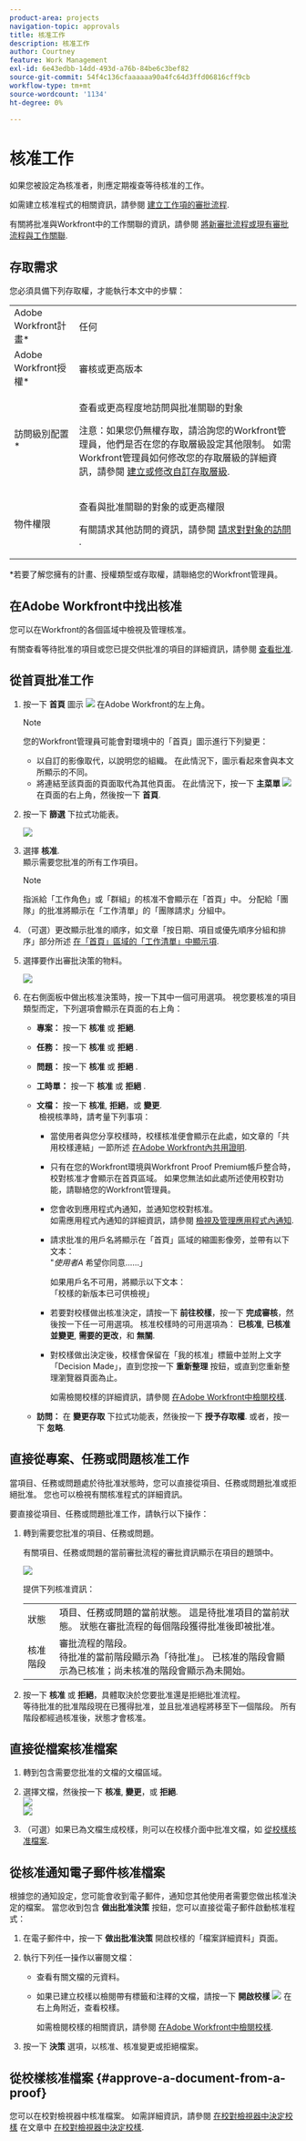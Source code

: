 ```yaml
---
product-area: projects
navigation-topic: approvals
title: 核准工作
description: 核准工作
author: Courtney
feature: Work Management
exl-id: 6e43edbb-14dd-493d-a76b-84be6c3bef82
source-git-commit: 54f4c136cfaaaaaa90a4fc64d3ffd06816cff9cb
workflow-type: tm+mt
source-wordcount: '1134'
ht-degree: 0%

---
```


# 核准工作

<!--
<p data-mc-conditions="QuicksilverOrClassic.Draft mode">(NOTE:&nbsp;From&nbsp;Courtney: Linked to Training sites/ articles , don't change title and link)</p>
-->

如果您被設定為核准者，則應定期複查等待核准的工作。

如需建立核准程式的相關資訊，請參閱 [建立工作項的審批流程](../../administration-and-setup/customize-workfront/configure-approval-milestone-processes/create-approval-processes.md).

有關將批准與Workfront中的工作關聯的資訊，請參閱 [將新審批流程或現有審批流程與工作關聯](../../review-and-approve-work/manage-approvals/associate-approval-with-work.md).

## 存取需求

您必須具備下列存取權，才能執行本文中的步驟：

<table style="table-layout:auto"> 
 <col> 
 <col> 
 <tbody> 
  <tr> 
   <td role="rowheader">Adobe Workfront計畫*</td> 
   <td> <p>任何</p> </td> 
  </tr> 
  <tr> 
   <td role="rowheader">Adobe Workfront授權*</td> 
   <td> <p>審核或更高版本</p> </td> 
  </tr> 
  <tr> 
   <td role="rowheader">訪問級別配置*</td> 
   <td> <p>查看或更高程度地訪問與批准關聯的對象</p> <p>注意：如果您仍無權存取，請洽詢您的Workfront管理員，他們是否在您的存取層級設定其他限制。 如需Workfront管理員如何修改您的存取層級的詳細資訊，請參閱 <a href="../../administration-and-setup/add-users/configure-and-grant-access/create-modify-access-levels.md" class="MCXref xref">建立或修改自訂存取層級</a>.</p> </td> 
  </tr> 
  <tr> 
   <td role="rowheader">物件權限</td> 
   <td> <p>查看與批准關聯的對象的或更高權限</p> <p>有關請求其他訪問的資訊，請參閱 <a href="../../workfront-basics/grant-and-request-access-to-objects/request-access.md" class="MCXref xref">請求對對象的訪問 </a>.</p> </td> 
  </tr> 
 </tbody> 
</table>

&#42;若要了解您擁有的計畫、授權類型或存取權，請聯絡您的Workfront管理員。

## 在Adobe Workfront中找出核准

您可以在Workfront的各個區域中檢視及管理核准。

有關查看等待批准的項目或您已提交供批准的項目的詳細資訊，請參閱 [查看批准](../../review-and-approve-work/manage-approvals/view-approvals.md).

## 從首頁批准工作

1. 按一下 **首頁** 圖示 ![](assets/home-icon-30x29.png) 在Adobe Workfront的左上角。

   >[!NOTE]
   >
   >您的Workfront管理員可能會對環境中的「首頁」圖示進行下列變更：
   >
   >   
   >* 以自訂的影像取代，以說明您的組織。 在此情況下，圖示看起來會與本文所顯示的不同。
   >* 將連結至該頁面的頁面取代為其他頁面。 在此情況下，按一下 **主菜單** ![](assets/main-menu-icon.png) 在頁面的右上角，然後按一下 **首頁**.


1. 按一下 **篩選** 下拉式功能表。

   ![](assets/displaying-work-items-filters-nwe-350x401.png)

1. 選擇 **核准**.\
   顯示需要您批准的所有工作項目。 

   >[!NOTE]
   >
   >指派給「工作角色」或「群組」的核准不會顯示在「首頁」中。 分配給「團隊」的批准將顯示在「工作清單」的「團隊請求」分組中。

1. （可選）更改顯示批准的順序，如文章「按日期、項目或優先順序分組和排序」部分所述 [在「首頁」區域的「工作清單」中顯示項](../../workfront-basics/using-home/using-the-home-area/display-items-in-home-work-list.md).
1. 選擇要作出審批決策的物料。

   ![](assets/task-approval-home-350x127.png)

1. 在右側面板中做出核准決策時，按一下其中一個可用選項。 視您要核准的項目類型而定，下列選項會顯示在頁面的右上角：

   * **專案：** 按一下 **核准** 或 **拒絕**.

   * **任務：** 按一下 **核准** 或 **拒絕** .

   * **問題：** 按一下 **核准** 或 **拒絕** .

   * **工時單：** 按一下 **核准** 或 **拒絕** .

   * **文檔：** 按一下 **核准**, **拒絕**，或 **變更**.\
       檢視核準時，請考量下列事項：

      * 當使用者與您分享校樣時，校樣核准便會顯示在此處，如文章的「共用校樣連結」一節所述 [在Adobe Workfront內共用證明](../../review-and-approve-work/proofing/managing-proofs-within-workfront/share-a-proof-in-workfront.md).
      * 只有在您的Workfront環境與Workfront Proof Premium帳戶整合時，校對核准才會顯示在首頁區域。 如果您無法如此處所述使用校對功能，請聯絡您的Workfront管理員。
      * 您會收到應用程式內通知，並通知您校對核准。\
         如需應用程式內通知的詳細資訊，請參閱 [檢視及管理應用程式內通知](../../workfront-basics/using-notifications/view-and-manage-in-app-notifications.md).

      * 請求批准的用戶名將顯示在「首頁」區域的縮圖影像旁，並帶有以下文本：\
         &quot;*使用者A* 希望你同意……」

         <!--      
        <MadCap:conditionalText data-mc-conditions="QuicksilverOrClassic.Draft mode">      
        (NOTE:&nbsp;From&nbsp;Courtney: Is this true?)      
        </MadCap:conditionalText>      
        -->

         如果用戶名不可用，將顯示以下文本：\
         「校樣的新版本已可供檢視」
      * 若要對校樣做出核准決定，請按一下 **前往校樣**，按一下 **完成審核**，然後按一下任一可用選項。 核准校樣時的可用選項為： **已核准**, **已核准並變更**, **需要的更改**，和 **無關**.

      * 對校樣做出決定後，校樣會保留在「我的核准」標籤中並附上文字「Decision Made」，直到您按一下 **重新整理** 按鈕，或直到您重新整理瀏覽器頁面為止。

         如需檢閱校樣的詳細資訊，請參閱 [在Adobe Workfront中檢閱校樣](../../review-and-approve-work/proofing/reviewing-proofs-within-workfront/review-proofs-in-wf.md).
   * **訪問：** 在 **變更存取** 下拉式功能表，然後按一下 **授予存取權**. 或者，按一下 **忽略**.


## 直接從專案、任務或問題核准工作

當項目、任務或問題處於待批准狀態時，您可以直接從項目、任務或問題批准或拒絕批准。 您也可以檢視有關核准程式的詳細資訊。

要直接從項目、任務或問題批准工作，請執行以下操作：

1. 轉到需要您批准的項目、任務或問題。

   有關項目、任務或問題的當前審批流程的審批資訊顯示在項目的題頭中。

   ![](assets/current-approval-process-in-project-header-with-stages-nwe-350x92.png)

   提供下列核准資訊：

   <table style="table-layout:auto"> 
    <col> 
    <col> 
    <tbody> 
     <tr> 
      <td role="rowheader">狀態</td> 
      <td>項目、任務或問題的當前狀態。 這是待批准項目的當前狀態。 狀態在審批流程的每個階段獲得批准後即被批准。</td> 
     </tr> 
     <tr> 
      <td role="rowheader">核准階段</td> 
      <td>審批流程的階段。 <br>待批准的當前階段顯示為「待批准」。 已核准的階段會顯示為已核准；尚未核准的階段會顯示為未開始。</td> 
     </tr> 
    </tbody> 
   </table>

1. 按一下 **核准** 或 **拒絕**，具體取決於您要批准還是拒絕批准流程。\
   等待批准的批准階段現在已獲得批准，並且批准過程將移至下一個階段。 所有階段都經過核准後，狀態才會核准。

## 直接從檔案核准檔案 

1. 轉到包含需要您批准的文檔的文檔區域。
1. 選擇文檔，然後按一下 **核准**, **變更**，或 **拒絕**.\
   ![](assets/approval-approve-document-350x215.png)\
   ![](assets/document-approval-350x199.png)

1. （可選）如果已為文檔生成校樣，則可以在校樣介面中批准文檔，如 [從校樣核准檔案](#approve-a-document-from-a-proof).

## 從核准通知電子郵件核准檔案

根據您的通知設定，您可能會收到電子郵件，通知您其他使用者需要您做出核准決定的檔案。 當您收到包含 **做出批准決策** 按鈕，您可以直接從電子郵件啟動核准程式：

1. 在電子郵件中，按一下 **做出批准決策** 開啟校樣的「檔案詳細資料」頁面。
1. 執行下列任一操作以審閱文檔：

   * 查看有關文檔的元資料。
   * 如果已建立校樣以檢閱帶有標籤和注釋的文檔，請按一下 **開啟校樣** ![](assets/open-proof-icon-qs.png) 在右上角附近，查看校樣。

      <!--   
     <span style="color: #ff1493;" data-mc-conditions="QuicksilverOrClassic.Draft mode">[Andrzej, does it make sense to leave this here if it's s document approval?&nbsp;Would there never be a proof in that situation?]</span>   
     -->

      如需檢閱校樣的相關資訊，請參閱 [在Adobe Workfront中檢閱校樣](../../review-and-approve-work/proofing/reviewing-proofs-within-workfront/review-proofs-in-wf.md).

1. 按一下 **決策** 選項，以核准、核准變更或拒絕檔案。

## 從校樣核准檔案 {#approve-a-document-from-a-proof}

您可以在校對檢視器中核准檔案。 如需詳細資訊，請參閱 [在校對檢視器中決定校樣](../../review-and-approve-work/proofing/reviewing-proofs-within-workfront/make-a-decision-on-a-proof/make-decisions-on-proof.md) 在文章中 [在校對檢視器中決定校樣](../../review-and-approve-work/proofing/reviewing-proofs-within-workfront/make-a-decision-on-a-proof/make-decisions-on-proof.md).
